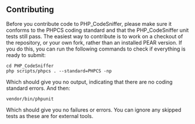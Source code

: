 Contributing
-------------

Before you contribute code to PHP\_CodeSniffer, please make sure it conforms to the PHPCS coding standard and that the PHP\_CodeSniffer unit tests still pass. The easiest way to contribute is to work on a checkout of the repository, or your own fork, rather than an installed PEAR version. If you do this, you can run the following commands to check if everything is ready to submit:

    cd PHP_CodeSniffer
    php scripts/phpcs . --standard=PHPCS -np

Which should give you no output, indicating that there are no coding standard errors. And then:

    vendor/bin/phpunit

Which should give you no failures or errors. You can ignore any skipped tests as these are for external tools.
